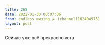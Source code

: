 ```yaml
---
title: 268
date: 2022-01-30 00:07:06
from: endless шизing ⍼ (channel1162404975)
layout: post
---
```


Сейчас уже всё прекрасно кста
